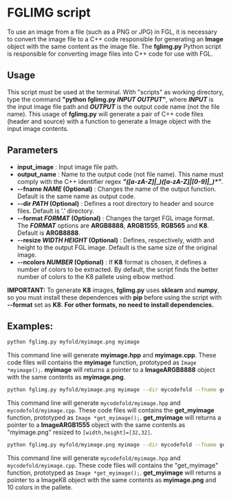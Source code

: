 # FGLIMG script

To use an image from a file (such as a PNG or JPG) in FGL, it is necessary to convert the image file to a C++ code responsible for generating an **Image** object with the same content as the image file. The **fglimg.py** Python script is responsible for converting image files into C++ code for use with FGL.

## Usage
This script must be used at the terminal. With "scripts" as working directory, type the command **"python fglimg.py *INPUT* *OUTPUT*"**, where ***INPUT*** is the input image file path and ***OUTPUT*** is the output code name (not the file name). This usage of **fglimg.py** will generate a pair of C++ code files (header and source) with a function to generate a Image object with the input image contents.

## Parameters
*   **input_image** : Input image file path. 
*   **output_name** : Name to the output code (not file name). This name must comply with the C++ identifier regex ***"(\[a-zA-Z\]\|\_)(\[a-zA-Z\]|[0-9]|_)\*"***.
*   **--fname *NAME* (Optional)** : Changes the name of the output function. Default is the same name as output code.
*   **--dir *PATH* (Optional)** : Defines a root directory to header and source files. Default is '.' directory.
*   **--format *FORMAT* (Optional)** : Changes the target FGL image format. The ***FORMAT*** options are **ARGB8888**, **ARGB1555**, **RGB565** and **K8**. Default is **ARGB8888**.
*   **--resize *WIDTH* *HEIGHT* (Optional)** : Defines, respectively, width and height to the output FGL image. Default is the same size of the original image.
*   **--ncolors *NUMBER* (Optional)** : If **K8** format is chosen, it defines a number of colors to be extracted. By default, the script finds the better number of colors to the K8 pallete using elbow method.

**IMPORTANT:** To generate **K8** images, **fglimg.py** uses **sklearn** and **numpy**, so you must install these dependences with **pip** before using the script with **--format** set as **K8**. **For other formats, no need to install dependencies.**

## Examples:

```sh
python fglimg.py myfold/myimage.png myimage
```

This command line will generate **myimage.hpp** and **myimage.cpp**. These code files will contains the **myimage** function, prototyped as ``Image *myimage();``. **myimage** will returns a pointer to a **ImageARGB8888** object with the same contents as **myimage.png**.

```sh
python fglimg.py myfold/myimage.png myimage --dir mycodefold --fname get_myimage --format ARGB1555 --resize 32 32
```

This command line will generate ``mycodefold/myimage.hpp`` and ``mycodefold/myimage.cpp``. These code files will contains the **get_myimage** function, prototyped as ``Image *get_myimage();``. **get_myimage** will returns a pointer to a **ImageARGB1555** object with the same contents as "myimage.png" resized to ``[width,height]=[32,32]``.

```sh
python fglimg.py myfold/myimage.png myimage --dir mycodefold --fname get_myimage --format K8 --ncolors 10
```

This command line will generate ``mycodefold/myimage.hpp`` and ``mycodefold/myimage.cpp``. These code files will contains the "get_myimage" function, prototyped as ``Image *get_myimage();``. **get_myimage** will returns a pointer to a ImageK8 object with the same contents as **myimage.png** and 10 colors in the pallete.